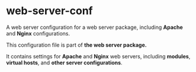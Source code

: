 # web-server-conf
A web server configuration for a web server package, including **Apache** and **Nginx** configurations.

This configuration file is part of **the web server package.**

It contains settings for **Apache** and **Nginx** web servers, including **modules**, **virtual hosts**, and **other server configurations**.

